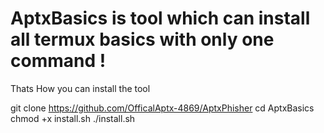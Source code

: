 # AptxBasics is tool which can install all termux basics with only one command !

Thats How you can install the tool

git clone https://github.com/OfficalAptx-4869/AptxPhisher
cd AptxBasics
chmod +x install.sh
./install.sh
